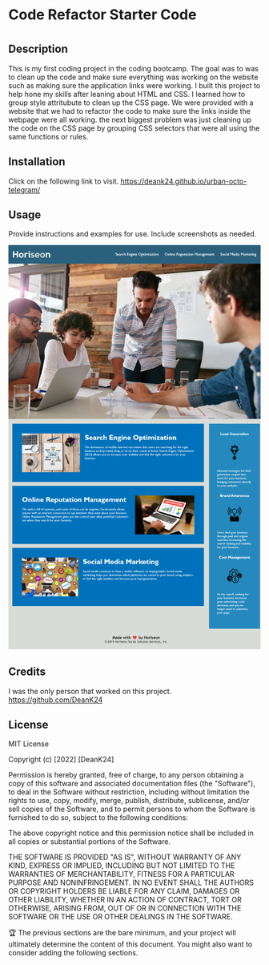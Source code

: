 # Code Refactor Starter Code
# <Horiseon-Homepage>

## Description
This is my first coding project in the coding bootcamp. The goal was to was to clean up the code and make sure everything was working on the website such as making sure the application links were working. I built this project to help hone my skills after leaning about HTML and CSS. I learned how to group style attritubute to clean up the CSS page. We were provided with a website that we had to refactor the code to make sure the links inside the webpage were all working. the next biggest problem was just cleaning up the code on the CSS page by grouping CSS selectors that were all using the same functions or rules.


## Installation

Click on the following link to visit.
https://deank24.github.io/urban-octo-telegram/

## Usage

Provide instructions and examples for use. Include screenshots as needed.
  
![Screenshot](/assets/images/screenshot.png)


## Credits
I was the only person that worked on this project.
https://github.com/DeanK24

## License

MIT License

Copyright (c) [2022] [DeanK24]

Permission is hereby granted, free of charge, to any person obtaining a copy
of this software and associated documentation files (the "Software"), to deal
in the Software without restriction, including without limitation the rights
to use, copy, modify, merge, publish, distribute, sublicense, and/or sell
copies of the Software, and to permit persons to whom the Software is
furnished to do so, subject to the following conditions:

The above copyright notice and this permission notice shall be included in all
copies or substantial portions of the Software.

THE SOFTWARE IS PROVIDED "AS IS", WITHOUT WARRANTY OF ANY KIND, EXPRESS OR
IMPLIED, INCLUDING BUT NOT LIMITED TO THE WARRANTIES OF MERCHANTABILITY,
FITNESS FOR A PARTICULAR PURPOSE AND NONINFRINGEMENT. IN NO EVENT SHALL THE
AUTHORS OR COPYRIGHT HOLDERS BE LIABLE FOR ANY CLAIM, DAMAGES OR OTHER
LIABILITY, WHETHER IN AN ACTION OF CONTRACT, TORT OR OTHERWISE, ARISING FROM,
OUT OF OR IN CONNECTION WITH THE SOFTWARE OR THE USE OR OTHER DEALINGS IN THE
SOFTWARE.

🏆 The previous sections are the bare minimum, and your project will ultimately determine the content of this document. You might also want to consider adding the following sections.
